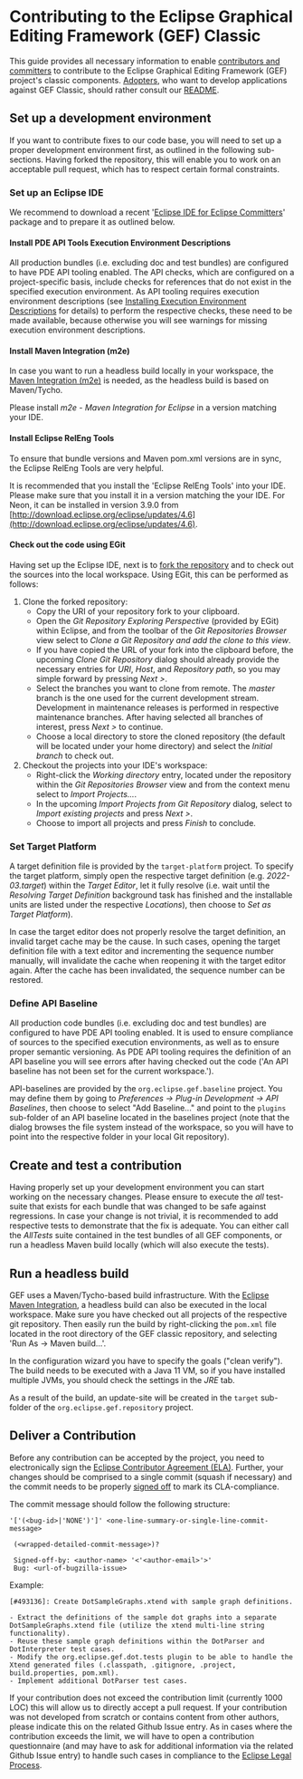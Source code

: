 # Contributing to the Eclipse Graphical Editing Framework (GEF) Classic

This guide provides all necessary information to enable [contributors and committers](https://www.eclipse.org/projects/dev_process/#2_3_1_Contributors_and_Committers) to contribute to the Eclipse Graphical Editing Framework (GEF) project's classic components. [Adopters](https://www.eclipse.org/projects/dev_process/#2_3_3_Adopters), who want to develop applications against GEF Classic, should rather consult our [README](https://github.com/eclipse/gef-classic/blob/master/README.md#eclipse-graphical-editing-framework-gef).

## Set up a development environment

If you want to contribute fixes to our code base, you will need to set up a proper development environment first, as outlined in the following sub-sections. Having forked the repository, this will enable you to work on an acceptable pull request, which has to respect certain formal constraints.

### Set up an Eclipse IDE
We recommend to download a recent '[Eclipse IDE for Eclipse Committers](http://www.eclipse.org/downloads/packages)' package and to prepare it as outlined below.

#### Install PDE API Tools Execution Environment Descriptions
All production bundles (i.e. excluding doc and test bundles) are configured to have PDE API tooling enabled. The API checks, which are configured on a project-specific basis, include checks for references that do not exist in the specified execution environment. As API tooling requires execution environment descriptions (see [Installing Execution Environment Descriptions](https://wiki.eclipse.org/Execution_Environments#Installing_Execution_Environment_Descriptions) for details) to perform the respective checks, these need to be made available, because otherwise you will see warnings for missing execution environment descriptions.

#### Install Maven Integration (m2e)
In case you want to run a headless build locally in your workspace, the [Maven Integration (m2e)](http://eclipse.org/m2e/) is needed, as the headless build is based on Maven/Tycho.

Please install *m2e - Maven Integration for Eclipse* in a version matching your IDE.

#### Install Eclipse RelEng Tools
To ensure that bundle versions and Maven pom.xml versions are in sync, the Eclipse RelEng Tools are very helpful.

It is recommended that you install the 'Eclipse RelEng Tools' into your IDE. Please make sure that you install it in a version matching the your IDE. For Neon, it can be installed in version 3.9.0 from [http://download.eclipse.org/eclipse/updates/4.6](http://download.eclipse.org/eclipse/updates/4.6).

#### Check out the code using EGit
Having set up the Eclipse IDE, next is to [fork the repository](https://help.github.com/articles/fork-a-repo/) and to check out the sources into the local workspace. Using EGit, this can be performed as follows:

1. Clone the forked repository:
    - Copy the URI of your repository fork to your clipboard.  
    - Open the *Git Repository Exploring Perspective* (provided by EGit) within Eclipse, and from the toolbar of the *Git Repositories Browser* view select to *Clone a Git Repository and add the clone to this view*. 
    - If you have copied the URL of your fork into the clipboard before, the upcoming *Clone Git Repository* dialog should already provide the necessary entries for *URI*, *Host*, and *Repository path*, so you may simple forward by pressing *Next >*.
    - Select the branches you want to clone from remote. The *master* branch is the one used for the current development stream. Development in maintenance releases is performed in respective maintenance branches. After having selected all branches of interest, press *Next >* to continue.
    - Choose a local directory to store the cloned repository (the default will be located under your home directory) and select the *Initial branch* to check out.
2. Checkout the projects into your IDE's workspace:
    - Right-click the *Working directory* entry, located under the repository within the *Git Repositories Browser* view and from the context menu select to *Import Projects...*.
    - In the upcoming *Import Projects from Git Repository* dialog, select to *Import existing projects* and press *Next >*.
    - Choose to import all projects and press *Finish* to conclude.

### Set Target Platform
A target definition file is provided by the `target-platform` project. To specify the target platform, simply open the respective target definition (e.g. *2022-03.target*) within the *Target Editor*, let it fully resolve (i.e. wait until the *Resolving Target Definition* background task has finished and the installable units are listed under the respective *Locations*), then choose to *Set as Target Platform*).

In case the target editor does not properly resolve the target definition, an invalid target cache may be the cause. In such cases, opening the target definition file with a text editor and incrementing the sequence number manually, will invalidate the cache when reopening it with the target editor again. After the cache has been invalidated, the sequence number can be restored.

### Define API Baseline
All production code bundles (i.e. excluding doc and test bundles) are configured to have PDE API tooling enabled. It is used to ensure compliance of sources to the specified execution environments, as well as to ensure proper semantic versioning. As PDE API tooling requires the definition of an API baseline you will see errors after having checked out the code ('An API baseline has not been set for the current workspace.').

API-baselines are provided by the `org.eclipse.gef.baseline` project. You may define them by going to *Preferences -> Plug-in Development -> API Baselines*, then choose to select "Add Baseline..." and point to the `plugins` sub-folder of an API baseline located in the baselines project (note that the dialog browses the file system instead of the workspace, so you will have to point into the respective folder in your local Git repository).

## Create and test a contribution
Having properly set up your development environment you can start working on the necessary changes. Please ensure to execute the *all* test-suite that exists for each bundle that was changed to be safe against regressions. In case your change is not trivial, it is recommended to add respective tests to demonstrate that the fix is adequate. You can either call the *AllTests* suite contained in the test bundles of all GEF components, or run a headless Maven build locally (which will also execute the tests).

## Run a headless build
GEF uses a Maven/Tycho-based build infrastructure. With the [Eclipse Maven Integration](http://eclipse.org/m2e/), a headless build can also be executed in the local workspace. Make sure you have checked out all projects of the respective git repository. Then easily run the build by right-clicking the `pom.xml` file located in the root directory of the GEF classic repository, and selecting 'Run As -> Maven build...'.

In the configuration wizard you have to specify the goals ("clean verify"). The build needs to be executed with a Java 11 VM, so if you have installed multiple JVMs, you should check the settings in the *JRE* tab.

As a result of the build, an update-site will be created in the `target` sub-folder of the `org.eclipse.gef.repository` project.

## Deliver a Contribution
Before any contribution can be accepted by the project, you need to electronically sign the [Eclipse Contributor Agreement (ELA)](https://www.eclipse.org/legal/ECA.php). Further, your changes should be comprised to a single commit (squash if necessary) and the commit needs to be properly [signed off](https://wiki.eclipse.org/Development_Resources/Contributing_via_Git#Signing_off_on_a_commit) to mark its CLA-compliance.

The commit message should follow the following structure: 

	'['(<bug-id>|'NONE')']' <one-line-summary-or-single-line-commit-message>
    
  	 (<wrapped-detailed-commit-message>)?
     
     Signed-off-by: <author-name> '<'<author-email>'>'
     Bug: <url-of-bugzilla-issue>

Example:

	[#493136]: Create DotSampleGraphs.xtend with sample graph definitions.
	
	- Extract the definitions of the sample dot graphs into a separate DotSampleGraphs.xtend file (utilize the xtend multi-line string functionality).
	- Reuse these sample graph definitions within the DotParser and DotInterpreter test cases.
	- Modify the org.eclipse.gef.dot.tests plugin to be able to handle the Xtend generated files (.classpath, .gitignore, .project, build.properties, pom.xml).
	- Implement additional DotParser test cases.

If your contribution does not exceed the contribution limit (currently 1000 LOC) this will allow us to directly accept a pull request. If your contribution was not developed from scratch or contains content from other authors, please indicate this on the related Github Issue entry. As in cases where the contribution exceeds the limit, we will have to open a contribution questionnaire (and may have to ask for additional information via the related Github Issue entry) to handle such cases in compliance to the [Eclipse Legal Process](http://eclipse.org/legal/EclipseLegalProcessPoster.pdf).
